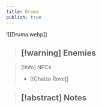 ```yaml
---
title: Druma
publish: true
---
```

![[Druma.webp]]
> [!warning] Enemies
> - 

> [!info] NPCs
> - [[Chalzo Rove]]

> [!abstract] Notes
> - 
